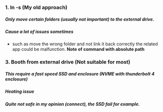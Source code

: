 ### 1. ln -s (My old approach)
##### Only move certain folders (usually not important) to the external drive.
##### Cause a lot of issues sometimes
+ such as move the wrong folder and not link it back correctly the related app could be malfunction.
**Note of command with absolute path**
### 3. Booth from external drive (Not suitable for most)
##### This require a fast speed SSD and enclosure (NVME with thunderbolt 4 enclosure) 

#####  Heating issue
##### Quite not safe in my opinion (connect), the SSD fail for example.

